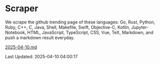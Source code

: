 # Scraper

We scrape the github trending page of these languages: Go, Rust, Python, Ruby, C++, C, Java, Shell, Makefile, Swift, Objective-C, Kotlin, Jupyter-Notebook, HTML, JavaScript, TypeScript, CSS, Vue, TeX, Markdown, and push a markdown result everyday.

[2025-04-10.md](https://github.com/yangwenmai/github-trending-backup/blob/master/2025-04-10.md)

Last Updated: 2025-04-10 04:00:17